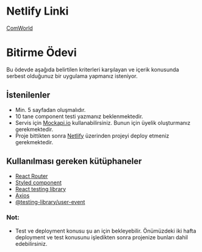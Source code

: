 # Netlify Linki
[ComWorld](https://comworld.netlify.app)


# Bitirme Ödevi

Bu ödevde aşağıda belirtilen kriterleri karşılayan ve içerik konusunda serbest olduğunuz bir uygulama yapmanız isteniyor.

## İstenilenler

- Min. 5 sayfadan oluşmalıdır.
- 10 tane component testi yazmanız beklenmektedir.
- Servis için [Mockapi.io](https://www.mockapi.io/) kullanabilirsiniz. Bunun için üyelik oluşturmanız gerekmektedir.
- Proje bittikten sonra [Netlify](https://www.netlify.com/) üzerinden projeyi deploy etmeniz gerekmektedir.

## Kullanılması gereken kütüphaneler

- [React Router](https://www.npmjs.com/package/react-router)
- [Styled component](https://www.npmjs.com/package/styled-components)
- [React testing library](https://www.npmjs.com/package/@testing-library/react)
- [Axios](https://www.npmjs.com/package/axios)
- [@testing-library/user-event](https://www.npmjs.com/package/@testing-library/user-event)

### Not:

- Test ve deployment konusu şu an için bekleyebilir. Önümüzdeki iki hafta deployment ve test konusunu işledikten sonra projenize bunları dahil edebilirsiniz.
